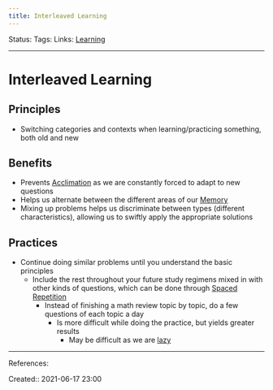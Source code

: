 ```yaml
---
title: Interleaved Learning
---
```

Status:
Tags: 
Links: [Learning](out/learning.md)
___
# Interleaved Learning
## Principles
- Switching categories and contexts when learning/practicing something, both old and new
## Benefits
- Prevents [Acclimation](out/acclimation.md) as we are constantly forced to adapt to new questions
- Helps us alternate between the different areas of our [Memory](out/memory.md)
- Mixing up problems helps us discriminate between types (different characteristics), allowing us to swiftly apply the appropriate solutions
## Practices
- Continue doing similar problems until you understand the basic principles
	- Include the rest throughout your future study regimens mixed in with other kinds of questions, which can be done through [Spaced Repetition](out/spaced-repetition.md)
		- Instead of finishing a math review topic by topic, do a few questions of each topic a day
			- Is more difficult while doing the practice, but yields greater results
				- May be difficult as we are [lazy](out/laziness.md)
___
References:

Created:: 2021-06-17 23:00